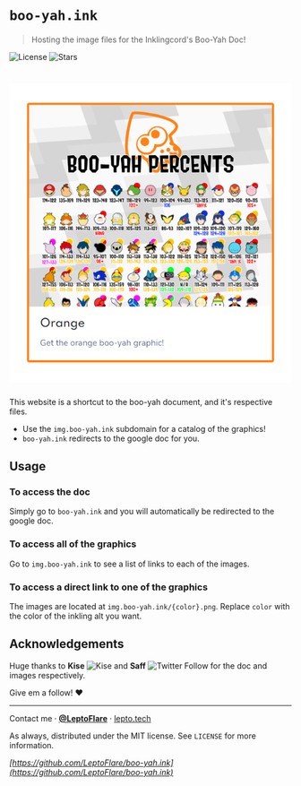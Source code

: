 # `boo-yah.ink`
> Hosting the image files for the Inklingcord's Boo-Yah Doc!

![License][license-shield]
![Stars][stars-shield]
# ![Banner](banner.png)

This website is a shortcut to the boo-yah document, and it's respective files.
- Use the `img.boo-yah.ink` subdomain for a catalog of the graphics!
- `boo-yah.ink` redirects to the google doc for you.

## Usage
### To access the doc
Simply go to `boo-yah.ink` and you will automatically be redirected to the google doc.

### To access all of the graphics
Go to `img.boo-yah.ink` to see a list of links to each of the images.

### To access a direct link to one of the graphics
The images are located at `img.boo-yah.ink/{color}.png`. Replace `color` with the color of the inkling alt you want.

## Acknowledgements

Huge thanks to **Kise** ![Kise][kise-shield] and **Saff** ![Twitter Follow](saff-shield) for the doc and images respectively.

Give em a follow! :heart:

---

Contact me · [**@LeptoFlare**](https://github.com/LeptoFlare) · [lepto.tech](https://lepto.tech)

As always, distributed under the MIT license. See `LICENSE` for more information.

_[https://github.com/LeptoFlare/boo-yah.ink](https://github.com/LeptoFlare/boo-yah.ink)_

<!-- markdown links & imgs -->
[stars-shield]: https://img.shields.io/github/stars/LeptoFlare/boo-yah.ink.svg?style=social
[license-shield]: https://img.shields.io/github/license/LeptoFlare/boo-yah.ink.svg?style=flat
[kise-shield]: https://img.shields.io/twitter/follow/KiseSeryuu_AOA?style=social
[saff-shield]: https://img.shields.io/twitter/follow/Big_Saffron?style=social
